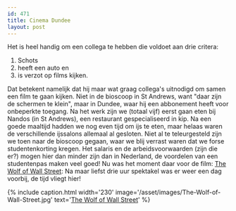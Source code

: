 ```yaml
---
id: 471
title: Cinema Dundee
layout: post
---
```


Het is heel handig om een collega te hebben die voldoet aan drie critera:

1. Schots
2. heeft een auto en
3. is verzot op films kijken.

Dat betekent namelijk dat hij maar wat graag collega's uitnodigd om samen een film te gaan kijken. Niet in de bioscoop in St Andrews, want "daar zijn de schermen te klein", maar in Dundee, waar hij een abbonement heeft voor onbeperkte toegang. Na het werk zijn we (totaal vijf) eerst gaan eten bij Nandos (in St Andrews), een restaurant gespecialiseerd in kip. Na een goede maaltijd hadden we nog even tijd om ijs te eten, maar helaas waren de verschillende ijssalons allemaal al gesloten. Niet al te teleurgesteld zijn we toen naar de bioscoop gegaan, waar we blij verrast waren dat we forse studentenkorting kregen. Het salaris en de arbeidsvoorwaarden (zijn die er?) mogen hier dan minder zijn dan in Nederland, de voordelen van een studentenpas maken veel goed! Nu was het moment daar voor de film: [The Wolf of Wall Street](http://www.imdb.com/title/tt0993846): Na maar liefst drie uur spektakel was er weer een dag voorbij, de tijd vliegt hier!

{% include caption.html
    width='230'
    image='/asset/images/The-Wolf-of-Wall-Street.jpg' 
    text='[The Wolf of Wall Street](http://www.imdb.com/title/tt0993846/)'
%}